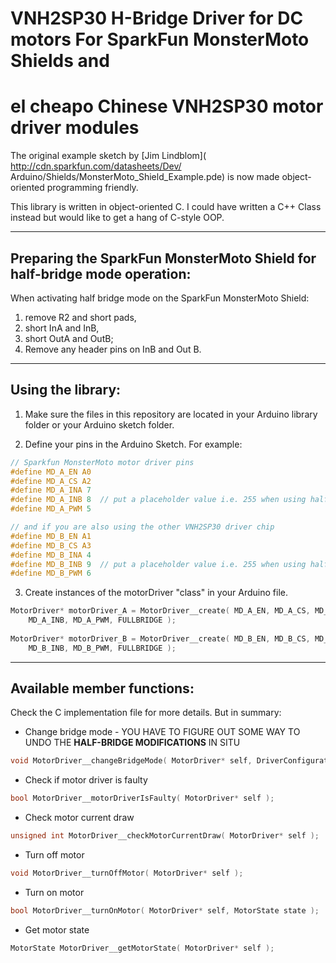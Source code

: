 # VNH2SP30 H-Bridge Driver for DC motors For SparkFun MonsterMoto Shields and  
# el cheapo Chinese VNH2SP30 motor driver modules


The original example sketch by [Jim Lindblom](  
http://cdn.sparkfun.com/datasheets/Dev/  
Arduino/Shields/MonsterMoto_Shield_Example.pde) is now made object-oriented 
programming friendly.

This library is written in object-oriented C.  I could have written a C++ Class 
instead but would like to get a hang of C-style OOP.

---

## Preparing the SparkFun MonsterMoto Shield for half-bridge mode operation:

When activating half bridge mode on the SparkFun 
MonsterMoto Shield: 
1. remove R2 and short pads, 
2. short InA and InB, 
3. short OutA and OutB;
4. Remove any header pins on InB and Out B.

---

## Using the library:

1. Make sure the files in this repository are located in your Arduino library 
folder or your Arduino sketch folder.

2. Define your pins in the Arduino Sketch.  For example:

```C
// Sparkfun MonsterMoto motor driver pins
#define MD_A_EN A0
#define MD_A_CS A2
#define MD_A_INA 7
#define MD_A_INB 8  // put a placeholder value i.e. 255 when using halfbridge mode
#define MD_A_PWM 5

// and if you are also using the other VNH2SP30 driver chip
#define MD_B_EN A1
#define MD_B_CS A3
#define MD_B_INA 4
#define MD_B_INB 9  // put a placeholder value i.e. 255 when using halfbridge mode 
#define MD_B_PWM 6
```

3. Create instances of the motorDriver "class" in your Arduino file.

```C
MotorDriver* motorDriver_A = MotorDriver__create( MD_A_EN, MD_A_CS, MD_A_INA,
    MD_A_INB, MD_A_PWM, FULLBRIDGE );
    
MotorDriver* motorDriver_B = MotorDriver__create( MD_B_EN, MD_B_CS, MD_B_INA,
    MD_B_INB, MD_B_PWM, FULLBRIDGE );
```

---

## Available member functions:

Check the C implementation file for more details.  But in summary:

* Change bridge mode - YOU HAVE TO FIGURE OUT SOME WAY TO UNDO THE 
**HALF-BRIDGE MODIFICATIONS** IN SITU
```C
void MotorDriver__changeBridgeMode( MotorDriver* self, DriverConfiguration mode );
```

* Check if motor driver is faulty
```C
bool MotorDriver__motorDriverIsFaulty( MotorDriver* self );
```

* Check motor current draw
```C
unsigned int MotorDriver__checkMotorCurrentDraw( MotorDriver* self );
```

* Turn off motor
```C
void MotorDriver__turnOffMotor( MotorDriver* self );
```

* Turn on motor
```C
bool MotorDriver__turnOnMotor( MotorDriver* self, MotorState state );
```

* Get motor state
```C 
MotorState MotorDriver__getMotorState( MotorDriver* self );
```
